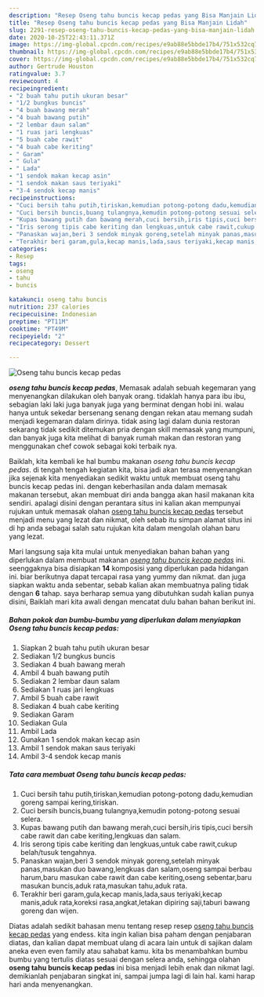 ```yaml
---
description: "Resep Oseng tahu buncis kecap pedas yang Bisa Manjain Lidah"
title: "Resep Oseng tahu buncis kecap pedas yang Bisa Manjain Lidah"
slug: 2291-resep-oseng-tahu-buncis-kecap-pedas-yang-bisa-manjain-lidah
date: 2020-10-25T22:43:11.371Z
image: https://img-global.cpcdn.com/recipes/e9ab88e5bbde17b4/751x532cq70/oseng-tahu-buncis-kecap-pedas-foto-resep-utama.jpg
thumbnail: https://img-global.cpcdn.com/recipes/e9ab88e5bbde17b4/751x532cq70/oseng-tahu-buncis-kecap-pedas-foto-resep-utama.jpg
cover: https://img-global.cpcdn.com/recipes/e9ab88e5bbde17b4/751x532cq70/oseng-tahu-buncis-kecap-pedas-foto-resep-utama.jpg
author: Gertrude Houston
ratingvalue: 3.7
reviewcount: 4
recipeingredient:
- "2 buah tahu putih ukuran besar"
- "1/2 bungkus buncis"
- "4 buah bawang merah"
- "4 buah bawang putih"
- "2 lembar daun salam"
- "1 ruas jari lengkuas"
- "5 buah cabe rawit"
- "4 buah cabe keriting"
- " Garam"
- " Gula"
- " Lada"
- "1 sendok makan kecap asin"
- "1 sendok makan saus teriyaki"
- "3-4 sendok kecap manis"
recipeinstructions:
- "Cuci bersih tahu putih,tiriskan,kemudian potong-potong dadu,kemudian goreng sampai kering,tiriskan."
- "Cuci bersih buncis,buang tulangnya,kemudin potong-potong sesuai selera."
- "Kupas bawang putih dan bawang merah,cuci bersih,iris tipis,cuci bersih cabe rawit dan cabe keriting,lengkuas dan salam."
- "Iris serong tipis cabe keriting dan lengkuas,untuk cabe rawit,cukup belah/tusuk tengahnya."
- "Panaskan wajan,beri 3 sendok minyak goreng,setelah minyak panas,masukan duo bawang,lengkuas dan salam,oseng sampai berbau harum,baru masukan cabe rawit dan cabe keriting,oseng sebentar,baru masukan buncis,aduk rata,masukan tahu,aduk rata."
- "Terakhir beri garam,gula,kecap manis,lada,saus teriyaki,kecap manis,aduk rata,koreksi rasa,angkat,letakan dipiring saji,taburi bawang goreng dan wijen."
categories:
- Resep
tags:
- oseng
- tahu
- buncis

katakunci: oseng tahu buncis 
nutrition: 237 calories
recipecuisine: Indonesian
preptime: "PT11M"
cooktime: "PT49M"
recipeyield: "2"
recipecategory: Dessert

---
```



![Oseng tahu buncis kecap pedas](https://img-global.cpcdn.com/recipes/e9ab88e5bbde17b4/751x532cq70/oseng-tahu-buncis-kecap-pedas-foto-resep-utama.jpg)

<b><i>oseng tahu buncis kecap pedas</i></b>, Memasak adalah sebuah kegemaran yang menyenangkan dilakukan oleh banyak orang. tidaklah hanya para ibu ibu, sebagian laki laki juga banyak juga yang berminat dengan hobi ini. walau hanya untuk sekedar bersenang senang dengan rekan atau memang sudah menjadi kegemaran dalam dirinya. tidak asing lagi dalam dunia restoran sekarang tidak sedikit ditemukan pria dengan skill memasak yang mumpuni, dan banyak juga kita melihat di banyak rumah makan dan restoran yang menggunakan chef cowok sebagai koki terbaik nya.

Baiklah, kita kembali ke hal bumbu makanan <i>oseng tahu buncis kecap pedas</i>. di tengah tengah kegiatan kita, bisa jadi akan terasa menyenangkan jika sejenak kita menyediakan sedikit waktu untuk membuat oseng tahu buncis kecap pedas ini. dengan keberhasilan anda dalam memasak makanan tersebut, akan membuat diri anda bangga akan hasil makanan kita sendiri. apalagi disini dengan perantara situs ini kalian akan mempunyai rujukan untuk memasak olahan <u>oseng tahu buncis kecap pedas</u> tersebut menjadi menu yang lezat dan nikmat, oleh sebab itu simpan alamat situs ini di hp anda sebagai salah satu rujukan kita dalam mengolah olahan baru yang lezat.




Mari langsung saja kita mulai untuk menyediakan bahan bahan yang diperlukan dalam membuat makanan <u><i>oseng tahu buncis kecap pedas</i></u> ini. seenggaknya bisa disiapkan <b>14</b> komposisi yang diperlukan pada hidangan ini. biar berikutnya dapat tercapai rasa yang yummy dan nikmat. dan juga siapkan waktu anda sebentar, sebab kalian akan membuatnya paling tidak dengan <b>6</b> tahap. saya berharap semua yang dibutuhkan sudah kalian punya disini, Baiklah mari kita awali dengan mencatat dulu bahan bahan berikut ini.

<!--inarticleads1-->

##### Bahan pokok dan bumbu-bumbu yang diperlukan dalam menyiapkan Oseng tahu buncis kecap pedas:

1. Siapkan 2 buah tahu putih ukuran besar
1. Sediakan 1/2 bungkus buncis
1. Sediakan 4 buah bawang merah
1. Ambil 4 buah bawang putih
1. Sediakan 2 lembar daun salam
1. Sediakan 1 ruas jari lengkuas
1. Ambil 5 buah cabe rawit
1. Sediakan 4 buah cabe keriting
1. Sediakan  Garam
1. Sediakan  Gula
1. Ambil  Lada
1. Gunakan 1 sendok makan kecap asin
1. Ambil 1 sendok makan saus teriyaki
1. Ambil 3-4 sendok kecap manis




<!--inarticleads2-->

##### Tata cara membuat Oseng tahu buncis kecap pedas:

1. Cuci bersih tahu putih,tiriskan,kemudian potong-potong dadu,kemudian goreng sampai kering,tiriskan.
1. Cuci bersih buncis,buang tulangnya,kemudin potong-potong sesuai selera.
1. Kupas bawang putih dan bawang merah,cuci bersih,iris tipis,cuci bersih cabe rawit dan cabe keriting,lengkuas dan salam.
1. Iris serong tipis cabe keriting dan lengkuas,untuk cabe rawit,cukup belah/tusuk tengahnya.
1. Panaskan wajan,beri 3 sendok minyak goreng,setelah minyak panas,masukan duo bawang,lengkuas dan salam,oseng sampai berbau harum,baru masukan cabe rawit dan cabe keriting,oseng sebentar,baru masukan buncis,aduk rata,masukan tahu,aduk rata.
1. Terakhir beri garam,gula,kecap manis,lada,saus teriyaki,kecap manis,aduk rata,koreksi rasa,angkat,letakan dipiring saji,taburi bawang goreng dan wijen.




Diatas adalah sedikit bahasan menu tentang resep resep <u>oseng tahu buncis kecap pedas</u> yang endess. kita ingin kalian bisa paham dengan penjabaran diatas, dan kalian dapat membuat ulang di acara lain untuk di sajikan dalam aneka even even family atau sahabat kamu. kita bs menambahkan bumbu bumbu yang tertulis diatas sesuai dengan selera anda, sehingga olahan <b>oseng tahu buncis kecap pedas</b> ini bisa menjadi lebih enak dan nikmat lagi. demikianlah penjabaran singkat ini, sampai jumpa lagi di lain hal. kami harap hari anda menyenangkan.
